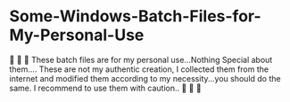 # Some-Windows-Batch-Files-for-My-Personal-Use
:loudspeaker: :loudspeaker: :loudspeaker: These batch files are for my personal use...Nothing Special about them....
These are not my authentic creation, I collected them from the internet
and modified them according to my necessity...you should do the same.
I recommend to use them with caution.. :hibiscus: :hibiscus: :hibiscus:
